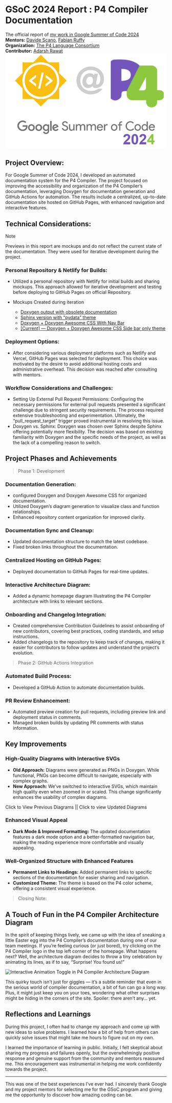 # GSoC 2024 Report : P4 Compiler Documentation
The official report of [my work in Google Summer of Code 2024](https://summerofcode.withgoogle.com/programs/2024/projects/u2HpJKI2) <br>
**Mentors:** [Davide Scano](https://github.com/Dscano), [Fabian Ruffy](https://github.com/fruffy) <br>
**Organization:** [The P4 Language Consortium](https://p4.org/) <br>
**Contributor:** [Adarsh Rawat](https://github.com/AdarshRawat1) <br>
![alt text](image.png)

## Project Overview:
For Google Summer of Code 2024, I developed an automated documentation system for the P4 Compiler. The project focused on improving the accessibility and organization of the P4 Compiler’s documentation, leveraging Doxygen for documentation generation and GitHub Actions for automation. The results include a centralized, up-to-date documentation site hosted on GitHub Pages, with enhanced navigation and interactive features.

## Technical Considerations:
> [!NOTE]  
> Previews in this report are mockups and do not reflect the current state of the documentation. They were used for iterative development during the project.
### Personal Repository & Netlify for Builds:
- Utilized a personal repository with Netlify for initial builds and sharing mockups. This approach allowed for iterative development and testing before deploying to GitHub Pages on official Repository.

- Mockups Created during iteration
  - [Doxygen output with obsolete documentation](https://p4-compiler-docs.netlify.app/)
  - [Sphinx version with “pydata” theme](https://p4-docs.netlify.app/)
  - [Doxygen + Doxygen Awesome CSS With Nav Bar](https://661bbb9fb70e8b584e959c0e--p4c-pototype3.netlify.app/)
  - [[Current] — Doxygen + Doxygen Awesome CSS Side bar only theme](https://p4lang.github.io/p4c/)

### Deployment Options:
- After considering various deployment platforms such as Netlify and Vercel, GitHub Pages was selected for deployment. This choice was motivated by the desire to avoid additional hosting costs and administrative overhead. This decision was reached after consulting with mentors.

### Workflow Considerations and Challenges:
- Setting Up External Pull Request Permissions: Configuring the necessary permissions for external pull requests presented a significant challenge due to stringent security requirements. The process required extensive troubleshooting and experimentation. Ultimately, the “pull_request_target” trigger proved instrumental in resolving this issue.
- Doxygen vs. Sphinx: Doxygen was chosen over Sphinx despite Sphinx offering potentially more flexibility. The decision was based on existing familiarity with Doxygen and the specific needs of the project, as well as the lack of a compelling reason to switch.


## Project Phases and Achievements

> Phase 1: Development

### Documentation Generation:
- configured Doxygen and Doxygen Awesome CSS for organized documentation.
- Utilized Doxygen’s diagram generation to visualize class and function relationships.
- Enhanced repository content organization for improved clarity.
  
### Documentation Sync and Cleanup:
- Updated documentation structure to match the latest codebase.
- Fixed broken links throughout the documentation.
### Centralized Hosting on GitHub Pages:
- Deployed documentation to GitHub Pages for real-time updates.
### Interactive Architecture Diagram:
- Added a dynamic homepage diagram illustrating the P4 Compiler architecture with links to relevant sections.
### Onboarding and Changelog Integration:
- Created comprehensive Contribution Guidelines to assist onboarding of new contributors, covering best practices, coding standards, and setup instructions.
- Added changelogs to the repository to keep track of changes, making it easier for contributors to follow updates and understand the project’s evolution.

> Phase 2: GitHub Actions Integration

### Automated Build Process:
- Developed a GitHub Action to automate documentation builds.
### PR Review Enhancement:
- Automated preview creation for pull requests, including preview link and deployment status in comments.
- Managed broken builds by updating PR comments with status information.
## Key Improvements

### High-Quality Diagrams with Interactive SVGs

- **Old Approach:** Diagrams were generated as PNGs in Doxygen. While functional, PNGs can become difficult to navigate, especially with complex graphs.
- **New Approach:** We’ve switched to interactive SVGs, which maintain high quality even when zoomed in or scaled. This change significantly enhances the usability of complex diagrams.

Click to View Previous Diagrams || Click to view Updated Diagrams

### Enhanced Visual Appeal
- **Dark Mode & Improved Formatting:** The updated documentation features a dark mode option and a better-formatted navigation bar, making the reading experience more comfortable and visually appealing.
### Well-Organized Structure with Enhanced Features
- **Permanent Links to Headings:** Added permanent links to specific sections of the documentation for easier sharing and navigation.
- **Customized Theme:** The theme is based on the P4 color scheme, offering a consistent visual experience.

> Closing Note:

## A Touch of Fun in the P4 Compiler Architecture Diagram
In the spirit of keeping things lively, we came up with the idea of sneaking a little Easter egg into the P4 Compiler’s documentation during one of our team meetings. If you’re feeling curious (or just bored), try clicking on the P4 Compiler logo in the top left corner of the homepage. What happens next? Well, the architecture diagram decides to throw a tiny celebration by animating its lines, as if to say, “Surprise! You found us!”

![Interactive Animation Toggle in P4 Compiler Architecture Diagram](https://github.com/user-attachments/assets/da586665-08b7-42ff-93ea-461903161317)

This quirky touch isn’t just for giggles — it’s a subtle reminder that even in the serious world of compiler documentation, a bit of fun can go a long way. Plus, it might just keep you on your toes, wondering what other surprises might be hiding in the corners of the site. Spoiler: there aren’t any… yet.

## Reflections and Learnings
During this project, I often had to change my approach and come up with new ideas to solve problems. I learned how a bit of help from others can quickly solve issues that might take me hours to figure out on my own.

I learned the importance of learning in public. Initially, I felt skeptical about sharing my progress and failures openly, but the overwhelmingly positive response and genuine support from the community and mentors reassured me. This encouragement was instrumental in helping me work confidently towards the project.

<hr>
This was one of the best experiences I’ve ever had. I sincerely thank Google and my project mentors for selecting me for the GSoC program and giving me the opportunity to discover how amazing coding can be.

